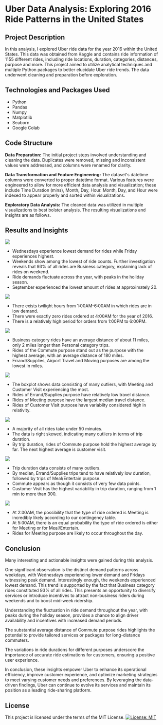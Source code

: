 # **Uber Data Analysis: Exploring 2016 Ride Patterns in the United States**

## **Project Description**
In this analysis, I explored Uber ride data for the year 2016 within the United States. This data was obtained from Kaggle and contains ride information of 1155 different rides, including ride locations, duration, categories, distances, purpose and more. This project aimed to utilize analytical techniques and multiple Python packages to better elucidate Uber ride trends. The data underwent cleaning and preparation before exploration.


## **Technologies and Packages Used**
+ Python
+ Pandas
+ Numpy
+ Matplotlib
+ Seaborn
+ Google Colab

## **Code Structure**
**Data Preparation:** 
The initial project steps involved understanding and cleaning the data. Duplicates were removed, missing and inconsistent values were addressed, and columns were renamed for clarity.

**Data Transformation and Feature Engineering:** 
The dataset's datetime columns were converted to proper datetime format. Various features were engineered to allow for more efficient data analysis and visualization; these include Time Duration (mins), Month, Day, Hour. Month, Day, and Hour were indexed to appear properly and sorted within visualizations.

**Exploratory Data Analysis:** 
The cleaned data was utilized in multiple visualizations to best bolster analysis. The resulting visualizations and insights are as follows.

## **Results and Insights**
![](images/Time-Analysis.png)

+ Wednesdays experience lowest demand for rides while Friday experiences highest.
+ Weekends show among the lowest of ride counts. Further investigation reveals that 93% of all rides are Business category, explaining lack of rides on weekend.
+ Ride demands fluctuate across the year, with peaks in the holiday season.
+ September experienced the lowest amount of rides at approximately 20.
  
![](images/Hour-Analysis.png)

+ There exists twilight hours from 1:00AM-6:00AM in which rides are in low demand.
+ There were exactly zero rides ordered at 4:00AM for the year of 2016.
+ There is a relatively high period for orders from 1:00PM to 6:00PM.


![](images/3.png)

+ Business category rides have an average distance of about 11 miles, only 2 miles longer than Personal category trips.
+ Rides of the Commute purpose stand out as the purpose with the highest average, with an average distance of 180 miles.
+ Errand/Supplies, Airport Travel and Moving purposes are among the lowest in miles.

  
![](images/Miles-Boxplot.png)

+ The boxplot shows data consisting of many outliers, with Meeting and Customer Visit experiencing the most.
+ Rides of Errand/Supplies purpose have relatively low travel distance.
+ Rides of Meeting purpose have the largest median travel distance.
+ Rides of Customer Visit purpose have variablity considered high in relativity.
  
![](images/Miles-Purpose-Analysis.png)

+ A majority of all rides take under 50 minutes.
+ The data is right skewed, indicating many outliers in terms of trip duration.
+ By trip duration, rides of Commute purpose hold the highest average by far. The next highest average is customer visit.

![](images/Duration-Boxplot.png)

+ Trip duration data consists of many outliers.
+ By median, Errand/Supplies trips tend to have relatively low duration, followed by trips of Meal/Entertain purpose.
+ Commute appears as though it consists of very few data points.
+ Customer Visit has the highest variability in trip duration, ranging from 1 min to more than 300.

![](images/Contingency.png)

+ At 2:00AM, the possibility that the type of ride ordered is Meeting is incredibly likely according to our contingency table.
+ At 5:00AM, there is an equal probability the type of ride ordered is either for Meeting or for Meal/Entertain.
+ Rides for Meeting purpose are likely to occur throughout the day.

  
## **Conclusion**
Many interesting and actionable insights were gained during this analysis. 


One significant observation is the distinct demand patterns across weekdays, with Wednesdays experiencing lower demand and Fridays witnessing peak demand. Interestingly enough, the weekends experienced lowest demand. This trend is supported by the fact that Business category rides constituted 93% of all rides. This presents an opportunity to diversify services or introduce incentives to attract non-business riders during weekends and to boost mid-week ridership.

Understanding the fluctuation in ride demand throughout the year, with peaks during the holiday season, provides a chance to align driver availability and incentives with increased demand periods.

The substantial average distance of Commute purpose rides highlights the potential to provide tailored services or packages for long-distance commuters.

The variations in ride durations for different purposes underscore the importance of accurate ride estimations for customers, ensuring a positive user experience.

In conclusion, these insights empower Uber to enhance its operational efficiency, improve customer experience, and optimize marketing strategies to meet varying customer needs and preferences. By leveraging the data-driven findings, Uber can continue to evolve its services and maintain its position as a leading ride-sharing platform.

## **License**
This project is licensed under the terms of the MIT License. 
[![License: MIT](https://img.shields.io/badge/License-MIT-yellow.svg)](https://opensource.org/licenses/MIT)
